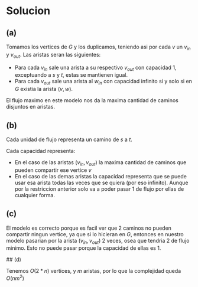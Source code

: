 # Solucion

## (a)
Tomamos los vertices de $G$ y los duplicamos, teniendo asi por cada $v$ un $v_{in}$ y $v_{out}$. Las aristas seran las siguientes:
- Para cada $v_{in}$ sale una arista a su respectivo $v_{out}$ con capacidad 1, exceptuando a $s$ y $t$, estas se mantienen igual.
- Para cada $v_{out}$ sale una arista al $w_{in}$ con capacidad infinito si y solo si en $G$ existia la arista $(v,w)$.

El flujo maximo en este modelo nos da la maxima cantidad de caminos disjuntos en aristas.

## (b)
Cada unidad de flujo representa un camino de $s$ a $t$.

Cada capacidad representa:
- En el caso de las aristas $(v_{in},v_{out})$ la maxima cantidad de caminos que pueden compartir ese vertice $v$
- En el caso de las demas aristas la capacidad representa que se puede usar esa arista todas las veces que se quiera (por eso infinito). Aunque por la restriccion anterior solo va a poder pasar 1 de flujo por ellas de cualquier forma.

## (c)

El modelo es correcto porque es facil ver que 2 caminos no pueden compartir ningun vertice, ya que si lo hicieran en $G$, entonces en nuestro modelo pasarian por la arista $(v_{in},v_{out})$ 2 veces, osea que tendria 2 de flujo minimo. Esto no puede pasar porque la capacidad de ellas es 1.

## (d)

Tenemos $O(2*n)$ vertices, y $m$ aristas, por lo que la complejidad queda $O(nm^2)$
